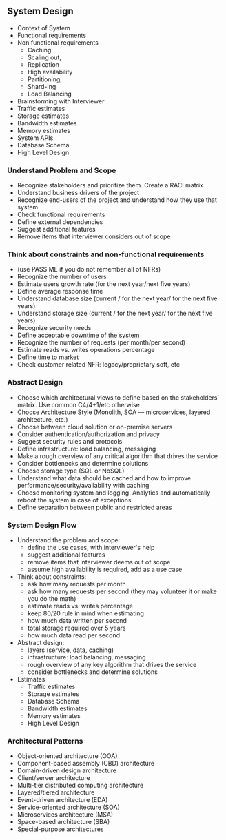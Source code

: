 
## System Design  
- Context of System 
- Functional requirements
- Non functional requirements
	- Caching
	- Scaling out, 
	- Replication 
	- High availability 
	- Partitioning, 
	- Shard-ing 
	- Load Balancing 
- Brainstorming with Interviewer 
- Traffic estimates 
- Storage estimates 
- Bandwidth estimates 
- Memory estimates 
- System APIs
- Database Schema 
- High Level Design 

### Understand Problem and Scope
- Recognize stakeholders and prioritize them. Create a RACI matrix
- Understand business drivers of the project
- Recognize end-users of the project and understand how they use that system
- Check functional requirements
- Define external dependencies
- Suggest additional features
- Remove items that interviewer considers out of scope

### Think about constraints and non-functional requirements
- (use PASS ME if you do not remember all of NFRs)
- Recognize the number of users
- Estimate users growth rate (for the next year/next five years)
- Define average response time
- Understand database size (current / for the next year/ for the next five years)
- Understand storage size (current / for the next year/ for the next five years)
- Recognize security needs
- Define acceptable downtime of the system
- Recognize the number of requests (per month/per second)
- Estimate reads vs. writes operations percentage
- Define time to market
- Check customer related NFR: legacy/proprietary soft, etc

### Abstract Design 
- Choose which architectural views to define based on the stakeholders’ matrix. Use common C4/4+1/etc otherwise
- Choose Architecture Style (Monolith, SOA — microservices, layered architecture, etc.)
- Choose between cloud solution or on-premise servers
- Consider authentication/authorization and privacy
- Suggest security rules and protocols
- Define infrastructure: load balancing, messaging
- Make a rough overview of any critical algorithm that drives the service
- Consider bottlenecks and determine solutions
- Choose storage type (SQL or NoSQL)
- Understand what data should be cached and how to improve performance/security/availability with caching
- Choose monitoring system and logging. Analytics and automatically reboot the system in case of exceptions
- Define separation between public and restricted areas

### System Design Flow
- Understand the problem and scope:
    - define the use cases, with interviewer's help
    - suggest additional features
    - remove items that interviewer deems out of scope
    - assume high availability is required, add as a use case
- Think about constraints:
    - ask how many requests per month
    - ask how many requests per second (they may volunteer it or make you do the math)
    - estimate reads vs. writes percentage
    - keep 80/20 rule in mind when estimating
    - how much data written per second
    - total storage required over 5 years
    - how much data read per second
- Abstract design:
    - layers (service, data, caching)
    - infrastructure: load balancing, messaging
    - rough overview of any key algorithm that drives the service
    - consider bottlenecks and determine solutions
- Estimates 
    - Traffic estimates
    - Storage estimates
    - Database Schema
    - Bandwidth estimates 
    - Memory estimates 
    - High Level Design 
    
### Architectural Patterns
- Object-oriented architecture (OOA)
- Component-based assembly (CBD) architecture
- Domain-driven design architecture
- Client/server architecture
- Multi-tier distributed computing architecture
- Layered/tiered architecture
- Event-driven architecture (EDA)
- Service-oriented architecture (SOA)
- Microservices architecture (MSA)
- Space-based architecture (SBA)
- Special-purpose architectures         